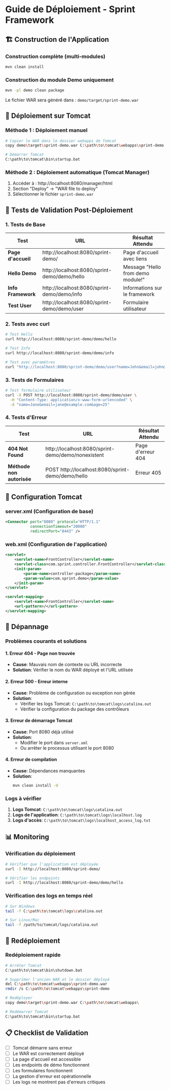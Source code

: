 # Guide de Déploiement - Sprint Framework

## 🏗️ Construction de l'Application

### Construction complète (multi-modules)
```bash
mvn clean install
```

### Construction du module Demo uniquement
```bash
mvn -pl demo clean package
```

Le fichier WAR sera généré dans : `demo/target/sprint-demo.war`

## 🚀 Déploiement sur Tomcat

### Méthode 1 : Déploiement manuel
```bash
# Copier le WAR dans le dossier webapps de Tomcat
copy demo\target\sprint-demo.war C:\path\to\tomcat\webapps\sprint-demo.war

# Démarrer Tomcat
C:\path\to\tomcat\bin\startup.bat
```

### Méthode 2 : Déploiement automatique (Tomcat Manager)
1. Accéder à : http://localhost:8080/manager/html
2. Section "Deploy" → "WAR file to deploy"
3. Sélectionner le fichier `sprint-demo.war`

## 🧪 Tests de Validation Post-Déploiement

### 1. Tests de Base
| Test | URL | Résultat Attendu |
|------|-----|------------------|
| **Page d'accueil** | http://localhost:8080/sprint-demo/ | Page d'accueil avec liens |
| **Hello Demo** | http://localhost:8080/sprint-demo/demo/hello | Message "Hello from demo module!" |
| **Info Framework** | http://localhost:8080/sprint-demo/demo/info | Informations sur le framework |
| **Test User** | http://localhost:8080/sprint-demo/demo/user | Formulaire utilisateur |

### 2. Tests avec curl
```bash
# Test Hello
curl http://localhost:8080/sprint-demo/demo/hello

# Test Info
curl http://localhost:8080/sprint-demo/demo/info

# Test avec paramètres
curl "http://localhost:8080/sprint-demo/demo/user?name=John&email=john@example.com"
```

### 3. Tests de Formulaires
```bash
# Test formulaire utilisateur
curl -X POST http://localhost:8080/sprint-demo/demo/user \
  -H "Content-Type: application/x-www-form-urlencoded" \
  -d "name=Jane&email=jane@example.com&age=25"
```

### 4. Tests d'Erreur
| Test | URL | Résultat Attendu |
|------|-----|------------------|
| **404 Not Found** | http://localhost:8080/sprint-demo/demo/nonexistent | Page d'erreur 404 |
| **Méthode non autorisée** | POST http://localhost:8080/sprint-demo/demo/hello | Erreur 405 |

## 🔧 Configuration Tomcat

### server.xml (Configuration de base)
```xml
<Connector port="8080" protocol="HTTP/1.1"
           connectionTimeout="20000"
           redirectPort="8443" />
```

### web.xml (Configuration de l'application)
```xml
<servlet>
    <servlet-name>FrontController</servlet-name>
    <servlet-class>com.sprint.controller.FrontController</servlet-class>
    <init-param>
        <param-name>controller-package</param-name>
        <param-value>com.sprint.demo</param-value>
    </init-param>
</servlet>

<servlet-mapping>
    <servlet-name>FrontController</servlet-name>
    <url-pattern>/</url-pattern>
</servlet-mapping>
```

## 🐛 Dépannage

### Problèmes courants et solutions

#### 1. Erreur 404 - Page non trouvée
- **Cause**: Mauvais nom de contexte ou URL incorrecte
- **Solution**: Vérifier le nom du WAR déployé et l'URL utilisée

#### 2. Erreur 500 - Erreur interne
- **Cause**: Problème de configuration ou exception non gérée
- **Solution**: 
  - Vérifier les logs Tomcat: `C:\path\to\tomcat\logs\catalina.out`
  - Vérifier la configuration du package des contrôleurs

#### 3. Erreur de démarrage Tomcat
- **Cause**: Port 8080 déjà utilisé
- **Solution**: 
  - Modifier le port dans `server.xml`
  - Ou arrêter le processus utilisant le port 8080

#### 4. Erreur de compilation
- **Cause**: Dépendances manquantes
- **Solution**: 
  ```bash
  mvn clean install -U
  ```

### Logs à vérifier
1. **Logs Tomcat**: `C:\path\to\tomcat\logs\catalina.out`
2. **Logs de l'application**: `C:\path\to\tomcat\logs\localhost.log`
3. **Logs d'accès**: `C:\path\to\tomcat\logs\localhost_access_log.txt`

## 📊 Monitoring

### Vérification du déploiement
```bash
# Vérifier que l'application est déployée
curl -I http://localhost:8080/sprint-demo/

# Vérifier les endpoints
curl -I http://localhost:8080/sprint-demo/demo/hello
```

### Vérification des logs en temps réel
```bash
# Sur Windows
tail -f C:\path\to\tomcat\logs\catalina.out

# Sur Linux/Mac
tail -f /path/to/tomcat/logs/catalina.out
```

## 🔄 Redéploiement

### Redéploiement rapide
```bash
# Arrêter Tomcat
C:\path\to\tomcat\bin\shutdown.bat

# Supprimer l'ancien WAR et le dossier déployé
del C:\path\to\tomcat\webapps\sprint-demo.war
rmdir /s C:\path\to\tomcat\webapps\sprint-demo

# Redéployer
copy demo\target\sprint-demo.war C:\path\to\tomcat\webapps\

# Redémarrer Tomcat
C:\path\to\tomcat\bin\startup.bat
```

## 📋 Checklist de Validation

- [ ] Tomcat démarre sans erreur
- [ ] Le WAR est correctement déployé
- [ ] La page d'accueil est accessible
- [ ] Les endpoints de démo fonctionnent
- [ ] Les formulaires fonctionnent
- [ ] La gestion d'erreur est opérationnelle
- [ ] Les logs ne montrent pas d'erreurs critiques

